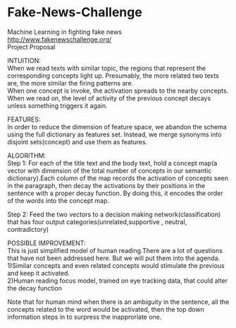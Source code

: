 # Fake-News-Challenge
Machine Learning in fighting fake news  
http://www.fakenewschallenge.org/   
Project Proposal  

INTUITION:  
When we read texts with similar topic, the regions that represent the corresponding concepts light up. Presumably, the more related two texts are, the more similar the firing patterns are.  
When one concept is invoke, the activation spreads to the nearby concepts.  
When we read on, the level of activity of the previous concept decays unless something triggers it again.  


FEATURES:  
In order to reduce the dimension of feature space, we abandon the schema using the full dictionary as features set. Instead, we merge synonyms into disjoint sets(concept) and use them as features.  


ALGORITHM:  
Step 1: For each of the title text and the body text, hold a concept map(a vector with dimension of the total number of concepts in our semantic dictionary).Each column of the map records the activation of concepts seen in the paragraph, then decay the activations by their positions in the sentence with a proper decay function. By doing this, it encodes the order of the words into the concept map.   

Step 2: Feed the two vectors to a decision making network(classification) that has four output categories(unrelated,supportive , neutral, contradictory)  

POSSIBLE IMPROVEMENT:  
This is just simplified model of human reading.There are a lot of questions that have not been addressed here. But we will put them into the agenda.  
1)Similar concepts and even related concepts would stimulate the previous and keep it activated.  
2)Human reading focus model, trained on eye tracking data, that could alter the decay function  

Note that for human mind when there is an ambiguity in the sentence, all the concepts related to the word would be activated, then the top down information steps in to surpress the inapproriate one.
